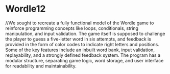 # Wordle12
//We sought to recreate a fully functional model of the Wordle game to reinforce programming concepts like loops, conditionals, string manipulation, and input validation. The game itself is supposed to challenge the player to guess a five-letter word in six attempts, and feedback is provided in the form of color codes to indicate right letters and positions. Some of the key features include an inbuilt word bank, input validation, replayability, and a strongly defined feedback system. The program has a modular structure, separating game logic, word storage, and user interface for readability and maintainability.
